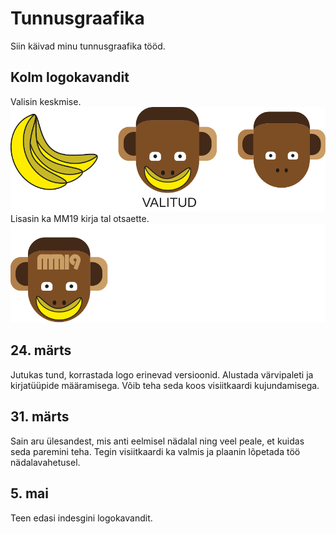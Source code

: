 # Tunnusgraafika
Siin käivad minu tunnusgraafika tööd.
## Kolm logokavandit
Valisin keskmise.
![logokavandid](./logokavandid.svg)
Lisasin ka MM19 kirja tal otsaette.
![logokavandid](./logomm.svg)
## 24. märts
Jutukas tund, korrastada logo erinevad versioonid. 
Alustada värvipaleti ja kirjatüüpide määramisega.
Võib teha seda koos visiitkaardi kujundamisega.
## 31. märts
Sain aru ülesandest, mis anti eelmisel nädalal ning veel peale, et kuidas seda paremini teha. Tegin visiitkaardi ka valmis ja plaanin lõpetada töö nädalavahetusel.

## 5. mai
Teen edasi indesgini logokavandit.